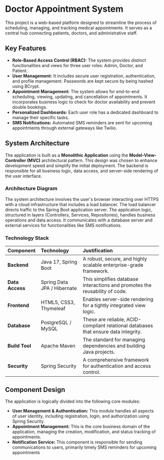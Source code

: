 # Doctor Appointment System

This project is a web-based platform designed to streamline the process of scheduling, managing, and tracking medical appointments. It serves as a central hub connecting patients, doctors, and administrative staff.

## Key Features

* **Role-Based Access Control (RBAC):** The system provides distinct functionalities and views for three user roles: Admin, Doctor, and Patient.
* **User Management:** It includes secure user registration, authentication, and profile management. Passwords are kept secure by being hashed using BCrypt.
* **Appointment Management:** The system allows for end-to-end scheduling, viewing, updating, and cancellation of appointments. It incorporates business logic to check for doctor availability and prevent double bookings.
* **Personalized Dashboards:** Each user role has a dedicated dashboard to manage their specific tasks.
* **SMS Notifications:** Automated SMS reminders are sent for upcoming appointments through external gateways like Twilio.

## System Architecture

The application is built as a **Monolithic Application** using the **Model-View-Controller (MVC)** architectural pattern. This design was chosen to enhance development speed and simplify the initial deployment. The backend is responsible for all business logic, data access, and server-side rendering of the user interface.

### Architecture Diagram

The system architecture involves the user's browser interacting over HTTPS with a cloud infrastructure that includes a load balancer. The load balancer directs traffic to the Spring Boot application server. The application logic, structured in layers (Controllers, Services, Repositories), handles business operations and data access. It communicates with a database server and external services for functionalities like SMS notifications.

### Technology Stack

| Component | Technology | Justification |
| :--- | :--- | :--- |
| **Backend** | Java 17, Spring Boot | A robust, secure, and highly scalable enterprise-grade framework. |
| **Data Access** | Spring Data JPA / Hibernate | This simplifies database interactions and promotes the reusability of code. |
| **Frontend** | HTML5, CSS3, Thymeleaf | Enables server-side rendering for a tightly integrated view logic. |
| **Database** | PostgreSQL / MySQL | These are reliable, ACID-compliant relational databases that ensure data integrity. |
| **Build Tool** | Apache Maven | The standard for managing dependencies and building Java projects. |
| **Security** | Spring Security | A comprehensive framework for authentication and access control. |

## Component Design

The application is logically divided into the following core modules:

* **User Management & Authentication:** This module handles all aspects of user identity, including registration, login, and authorization using Spring Security.
* **Appointment Management:** This is the core business domain of the application, managing the creation, modification, and status tracking of appointments.
* **Notification Service:** This component is responsible for sending communications to users, primarily timely SMS reminders for upcoming appointments
